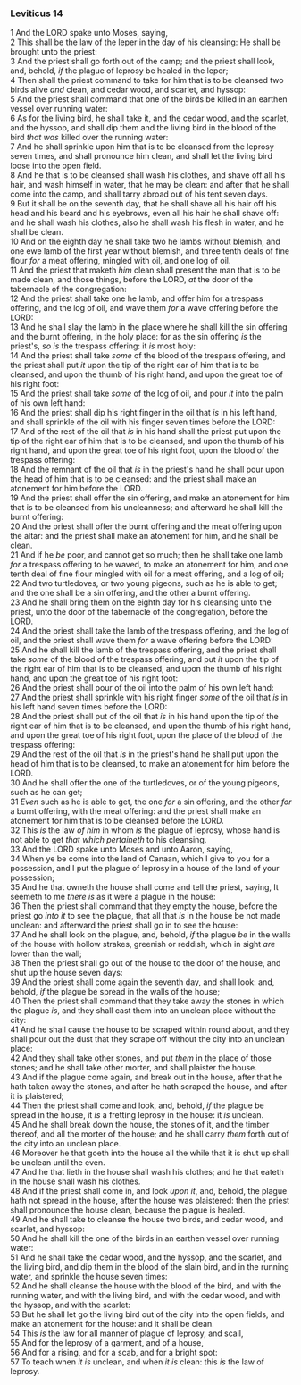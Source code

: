 ### Leviticus 14

1 And the LORD spake unto Moses, saying,  
2 This shall be the law of the leper in the day of his cleansing: He shall be brought unto the priest:  
3 And the priest shall go forth out of the camp; and the priest shall look, and, behold, *if* the plague of leprosy be healed in the leper;  
4 Then shall the priest command to take for him that is to be cleansed two birds alive *and* clean, and cedar wood, and scarlet, and hyssop:  
5 And the priest shall command that one of the birds be killed in an earthen vessel over running water:  
6 As for the living bird, he shall take it, and the cedar wood, and the scarlet, and the hyssop, and shall dip them and the living bird in the blood of the bird *that was* killed over the running water:  
7 And he shall sprinkle upon him that is to be cleansed from the leprosy seven times, and shall pronounce him clean, and shall let the living bird loose into the open field.  
8 And he that is to be cleansed shall wash his clothes, and shave off all his hair, and wash himself in water, that he may be clean: and after that he shall come into the camp, and shall tarry abroad out of his tent seven days.  
9 But it shall be on the seventh day, that he shall shave all his hair off his head and his beard and his eyebrows, even all his hair he shall shave off: and he shall wash his clothes, also he shall wash his flesh in water, and he shall be clean.  
10 And on the eighth day he shall take two he lambs without blemish, and one ewe lamb of the first year without blemish, and three tenth deals of fine flour *for* a meat offering, mingled with oil, and one log of oil.  
11 And the priest that maketh *him* clean shall present the man that is to be made clean, and those things, before the LORD, *at* the door of the tabernacle of the congregation:  
12 And the priest shall take one he lamb, and offer him for a trespass offering, and the log of oil, and wave them *for* a wave offering before the LORD:  
13 And he shall slay the lamb in the place where he shall kill the sin offering and the burnt offering, in the holy place: for as the sin offering *is* the priest's, *so is* the trespass offering: it *is* most holy:  
14 And the priest shall take *some* of the blood of the trespass offering, and the priest shall put *it* upon the tip of the right ear of him that is to be cleansed, and upon the thumb of his right hand, and upon the great toe of his right foot:  
15 And the priest shall take *some* of the log of oil, and pour *it* into the palm of his own left hand:  
16 And the priest shall dip his right finger in the oil that *is* in his left hand, and shall sprinkle of the oil with his finger seven times before the LORD:  
17 And of the rest of the oil that *is* in his hand shall the priest put upon the tip of the right ear of him that is to be cleansed, and upon the thumb of his right hand, and upon the great toe of his right foot, upon the blood of the trespass offering:  
18 And the remnant of the oil that *is* in the priest's hand he shall pour upon the head of him that is to be cleansed: and the priest shall make an atonement for him before the LORD.  
19 And the priest shall offer the sin offering, and make an atonement for him that is to be cleansed from his uncleanness; and afterward he shall kill the burnt offering:  
20 And the priest shall offer the burnt offering and the meat offering upon the altar: and the priest shall make an atonement for him, and he shall be clean.  
21 And if he *be* poor, and cannot get so much; then he shall take one lamb *for* a trespass offering to be waved, to make an atonement for him, and one tenth deal of fine flour mingled with oil for a meat offering, and a log of oil;  
22 And two turtledoves, or two young pigeons, such as he is able to get; and the one shall be a sin offering, and the other a burnt offering.  
23 And he shall bring them on the eighth day for his cleansing unto the priest, unto the door of the tabernacle of the congregation, before the LORD.  
24 And the priest shall take the lamb of the trespass offering, and the log of oil, and the priest shall wave them *for* a wave offering before the LORD:  
25 And he shall kill the lamb of the trespass offering, and the priest shall take *some* of the blood of the trespass offering, and put *it* upon the tip of the right ear of him that is to be cleansed, and upon the thumb of his right hand, and upon the great toe of his right foot:  
26 And the priest shall pour of the oil into the palm of his own left hand:  
27 And the priest shall sprinkle with his right finger *some* of the oil that *is* in his left hand seven times before the LORD:  
28 And the priest shall put of the oil that *is* in his hand upon the tip of the right ear of him that is to be cleansed, and upon the thumb of his right hand, and upon the great toe of his right foot, upon the place of the blood of the trespass offering:  
29 And the rest of the oil that *is* in the priest's hand he shall put upon the head of him that is to be cleansed, to make an atonement for him before the LORD.  
30 And he shall offer the one of the turtledoves, or of the young pigeons, such as he can get;  
31 *Even* such as he is able to get, the one *for* a sin offering, and the other *for* a burnt offering, with the meat offering: and the priest shall make an atonement for him that is to be cleansed before the LORD.  
32 This *is* the law *of him* in whom *is* the plague of leprosy, whose hand is not able to get *that which pertaineth* to his cleansing.  
33 And the LORD spake unto Moses and unto Aaron, saying,  
34 When ye be come into the land of Canaan, which I give to you for a possession, and I put the plague of leprosy in a house of the land of your possession;  
35 And he that owneth the house shall come and tell the priest, saying, It seemeth to me *there is* as it were a plague in the house:  
36 Then the priest shall command that they empty the house, before the priest go *into it* to see the plague, that all that *is* in the house be not made unclean: and afterward the priest shall go in to see the house:  
37 And he shall look on the plague, and, behold, *if* the plague *be* in the walls of the house with hollow strakes, greenish or reddish, which in sight *are* lower than the wall;  
38 Then the priest shall go out of the house to the door of the house, and shut up the house seven days:  
39 And the priest shall come again the seventh day, and shall look: and, behold, *if* the plague be spread in the walls of the house;  
40 Then the priest shall command that they take away the stones in which the plague *is*, and they shall cast them into an unclean place without the city:  
41 And he shall cause the house to be scraped within round about, and they shall pour out the dust that they scrape off without the city into an unclean place:  
42 And they shall take other stones, and put *them* in the place of those stones; and he shall take other morter, and shall plaister the house.  
43 And if the plague come again, and break out in the house, after that he hath taken away the stones, and after he hath scraped the house, and after it is plaistered;  
44 Then the priest shall come and look, and, behold, *if* the plague be spread in the house, it *is* a fretting leprosy in the house: it *is* unclean.  
45 And he shall break down the house, the stones of it, and the timber thereof, and all the morter of the house; and he shall carry *them* forth out of the city into an unclean place.  
46 Moreover he that goeth into the house all the while that it is shut up shall be unclean until the even.  
47 And he that lieth in the house shall wash his clothes; and he that eateth in the house shall wash his clothes.  
48 And if the priest shall come in, and look *upon it*, and, behold, the plague hath not spread in the house, after the house was plaistered: then the priest shall pronounce the house clean, because the plague is healed.  
49 And he shall take to cleanse the house two birds, and cedar wood, and scarlet, and hyssop:  
50 And he shall kill the one of the birds in an earthen vessel over running water:  
51 And he shall take the cedar wood, and the hyssop, and the scarlet, and the living bird, and dip them in the blood of the slain bird, and in the running water, and sprinkle the house seven times:  
52 And he shall cleanse the house with the blood of the bird, and with the running water, and with the living bird, and with the cedar wood, and with the hyssop, and with the scarlet:  
53 But he shall let go the living bird out of the city into the open fields, and make an atonement for the house: and it shall be clean.  
54 This *is* the law for all manner of plague of leprosy, and scall,  
55 And for the leprosy of a garment, and of a house,  
56 And for a rising, and for a scab, and for a bright spot:  
57 To teach when *it is* unclean, and when *it is* clean: this *is* the law of leprosy.  
